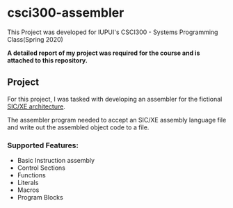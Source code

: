 # csci300-assembler

This Project was developed for IUPUI's CSCI300 - Systems Programming Class(Spring 2020)

**A detailed report of my project was required for the course and is attached to this repository.**

## Project

For this project, I was tasked with developing an assembler for the fictional [SIC/XE architecture](https://en.wikipedia.org/wiki/Simplified_Instructional_Computer).

The assembler program needed to accept an SIC/XE assembly language file and write out the assembled object code to a file.

### Supported Features:
  - Basic Instruction assembly
  - Control Sections
  - Functions
  - Literals
  - Macros
  - Program Blocks


